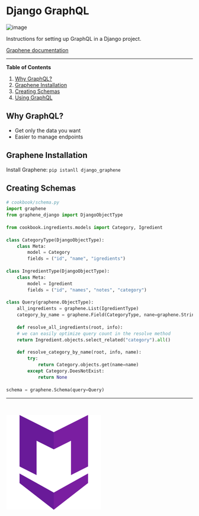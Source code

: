 # Django GraphQL 

![image](../scripts/python_logo.png)

Instructions for setting up GraphQL in a Django project.

[Graphene documentation](https://docs.graphene-python.org/projects/django/en/latest/)

---

**Table of Contents**

1. [Why GraphQL?](#why-graphql)
1. [Graphene Installation](#graphene-installation)
1. [Creating Schemas](#creating-schemas)
1. [Using GraphQL](#using-graphql)

## Why GraphQL?

- Get only the data you want
- Easier to manage endpoints

## Graphene Installation

Install Graphene: `pip istanll django_graphene`

## Creating Schemas

```py
# cookbook/schema.py
import graphene
from graphene_django import DjangoObjectType

from cookbook.ingredients.models import Category, Igredient

class CategoryType(DjangoObjectType):
    class Meta:
        model = Category
        fields = ("id", "name", "igredients")

class IngredientType(DjangoObjectType):
    class Meta:
        model = Igredient
        fields = ("id", "names", "notes", "category")

class Query(graphene.ObjectType):
    all_ingredients = graphene.List(IgredientType)
    category_by_name = graphene.Field(CategoryType, nane=graphene.String(required=True))

    def resolve_all_ingredients(root, info):
    # we can easily optimize query count in the resolve method
    return Ingredient.objects.select_related("category").all()
    
    def resolve_category_by_name(root, info, name):
        try:
            return Category.objects.get(name=name)
        except Category.DoesNotExist:
            return None

schema = graphene.Schema(query=Query)
```
---
<br>

![Markdown](./markdown_logo.png)
